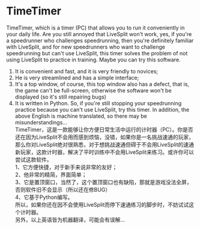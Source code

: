 # TimeTimer

TimeTimer, which is a timer (PC) that allows you to run it conveniently in your daily life. Are you still annoyed that LiveSplit won't work, yes, if you're a speedrunner who challenges speedrunning, then you're definitely familiar with LiveSplit, and for new speedrunners who want to challenge speedrunning but can't use LiveSplit, this timer solves the problem of not using LiveSplit to practice in training. Maybe you can try this software.
1. It is convenient and fast, and it is very friendly to novices;
2. He is very streamlined and has a simple interface;
3. It's a top window, of course, this top window also has a defect, that is, the game can't be full-screen, otherwise the software won't be displayed (so it's still repairing bugs)
4. It is written in Python.
So, if you're still stopping your speedrunning practice because you can't use LiveSplit, try this timer.
In addition, the above English is machine translated, so there may be misunderstandings...<br/>
TimeTimer，这是一款能够让你方便日常生活中运行的计时器（PC）。你是否还在因为LiveSplit不会用而感到烦恼，没错，如果你是一名挑战速通的玩家，那么你对LiveSplit绝对很熟悉，对于想挑战速通但碍于不会用LiveSplit的速通新玩家，这款计时器，解决了平时训练中不会用LiveSplit来练习。或许你可以尝试这款软件。<br/>
1、它方便快捷，对于新手来说非常的友好；<br/>
2、他非常的精简，界面简单；<br/>
3、它是置顶窗口，当然了，这个置顶窗口也有缺陷，那就是游戏没法全屏，否则软件旧不会显示（所以还在修BUG）<br/>
4、它基于Python编写。<br/>
所以，如果你还在因不会使用LiveSplit而停下速通练习的脚步时，不妨试试这个计时器。<br/>
另外，以上英语皆为机器翻译，可能会有误解...
